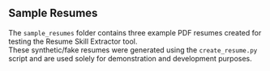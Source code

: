 ## Sample Resumes

The `sample_resumes` folder contains three example PDF resumes created for testing the Resume Skill Extractor tool.  
These synthetic/fake resumes were generated using the `create_resume.py` script and are used solely for demonstration and development purposes.
